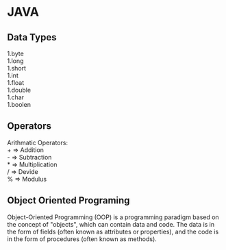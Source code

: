 # JAVA

## Data Types

1.byte<br>
1.long<br>
1.short<br>
1.int<br>
1.float<br>
1.double<br>
1.char<br>
1.boolen<br>

## Operators

Arithmatic Operators:<br> + => Addition<br> - => Subtraction <br> \* => Multiplication <br>
/ => Devide <br>
% => Modulus <br>

## Object Oriented Programing

Object-Oriented Programming (OOP) is a programming paradigm based on the concept of "objects", which can contain data and code. The data is in the form of fields (often known as attributes or properties), and the code is in the form of procedures (often known as methods). <br>
